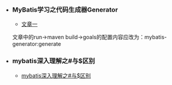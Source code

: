 - ### MyBatis学习之代码生成器Generator

    - [文章一](http://blog.csdn.net/baidu_32877851/article/details/53959268)
     
    文章中的run->maven build->goals的配置内容应改为：mybatis-generator:generate

- ### mybatis深入理解之#与$区别

    - [mybatis深入理解之#与$区别](http://blog.csdn.net/pfnie/article/details/53230994)
   
